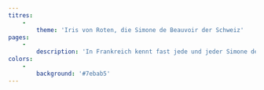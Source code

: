 ```yaml
---
titres:
    -
        theme: 'Iris von Roten, die Simone de Beauvoir der Schweiz'
pages:
    -
        description: 'In Frankreich kennt fast jede und jeder Simone de Beauvoir, die als Feministin die Geschichte des 20. Jahrhunderts geprägt hat. In der Schweiz ist es die aus Basel stammende Iris von Roten, die Ehefrau des Wallisers Peter von Roten, die einen vergleichbaren Einfluss ausübt. Im Jahr 1958 veröffentlicht sie ein feministisches Werk mit dem Titel Frauen im Laufgitter. Schon bald nach seiner Veröffentlichung gilt das Buch als skandalös. Manche gehen sogar so weit, zu behaupten, es sei der Grund für die Ablehnung der Abstimmung über das Frauenstimmrecht am 1. Februar 1959. Das Buch soll erst in den 1980er Jahren zu einer Referenz in der feministischen Literatur werden. Die Übersetzung ins Französische von Camille Logoz, die mehr als 60 Jahre nach der deutschen Erstausgabe erscheint, ermöglicht es dem französischsprachigen Publikum nun, die verschiedenen Facetten von Iris von Roten, die über den von Wilfried Meichtry in Verliebte Feinde veröffentlichten Briefwechsel mit ihrem Mann hinausgehen, besser zu verstehen.'
colors:
    -
        background: '#7ebab5'
---
```


